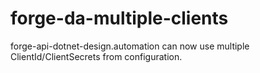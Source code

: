 # forge-da-multiple-clients
forge-api-dotnet-design.automation can now use multiple ClientId/ClientSecrets from configuration.
